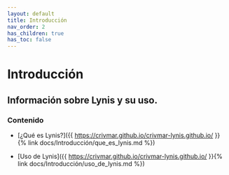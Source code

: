 ```yaml
---
layout: default
title: Introducción
nav_order: 2
has_children: true
has_toc: false
---
```


# Introducción

## Información sobre Lynis y su uso.

### Contenido

- [¿Qué es Lynis?]({{ https://crivmar.github.io/crivmar-lynis.github.io/ }}{% link docs/Introducción/que_es_lynis.md %})

- [Uso de Lynis]({{ https://crivmar.github.io/crivmar-lynis.github.io/ }}{% link docs/Introducción/uso_de_lynis.md %})



